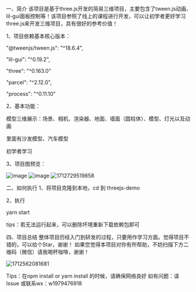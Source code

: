 一、简介
该项目是基于three.js开发的简易三维项目，主要包含了tween.js动画、lil-gui面板控制等！该项目参照了线上的课程进行开发，可以让初学者更好学习three.js来开发三维项目，具有很好的参考价值！


1、项目依赖基本核心版本：

"@tweenjs/tween.js": "^18.6.4",

"lil-gui": "^0.19.2",

"three": "^0.163.0"

"parcel": "^2.12.0",

"process": "^0.11.10"

2、基本功能：

模型三维展示：场景、相机、渲染器、地面、墙面（圆柱体）、模型、灯光以及动画

里面有沙发模型、汽车模型

初学者学习


3、项目图预览：

![image](https://github.com/yididid/threejs-demo/assets/56509940/a9a07be2-cbb8-45b9-8d23-de56c39c0681)
![image](https://github.com/yididid/threejs-demo/assets/56509940/23a54e41-e74e-4974-869d-01cfd48a5f31)
![1712729519858](https://github.com/yididid/threejs-demo/assets/56509940/eae00402-b335-4839-8122-6fcb3551ed4b)



二、如何执行
1、将项目克隆到本地，cd 到 threejs-demo

2、执行

yarn start

tips：若无法运行起来，可以删除坏境重新下载依赖包即可


四、项目总结
整体项目历经入门到研发的过程，只要用作学习方面。觉得项目不错的，可以给个Star，谢谢！ 如果您觉得本项目对你有所帮助，不妨扫描下方二维码（微信）请我喝杯咖啡，谢谢！

![1712562081681](https://github.com/yididid/wyy_music/assets/56509940/c62ef5d3-a879-436d-a308-2fbd1a63e812)


Tips：在npm install or yarn install 的时候，请确保网络良好
如有问题：请 Issue 或联系wx：w1979476918
